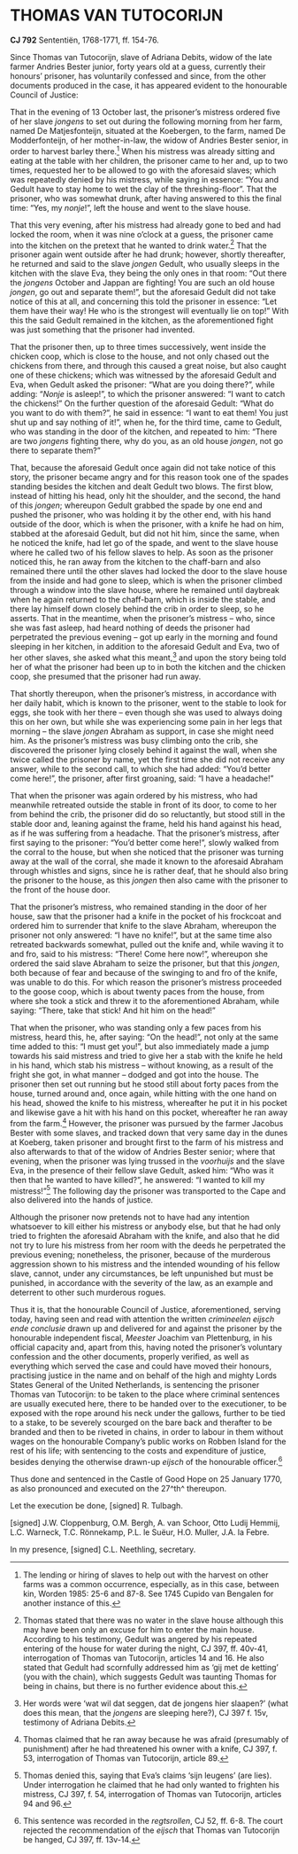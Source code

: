 # THOMAS VAN TUTOCORIJN

**CJ 792** Sententiën, 1768-1771, ff. 154-76.

Since Thomas van Tutocorijn, slave of Adriana Debits, widow of the late farmer Andries Bester junior, forty years old at a guess, currently their honours’ prisoner, has voluntarily confessed and since, from the other documents produced in the case, it has appeared evident to the honourable Council of Justice:

That in the evening of 13 October last, the prisoner’s mistress ordered five of her slave *jongens* to set out during the following morning from her farm, named De Matjesfonteijn, situated at the Koebergen, to the farm, named De Modderfonteijn, of her mother-in-law, the widow of Andries Bester senior, in order to harvest barley there.[^1] When his mistress was already sitting and eating at the table with her children, the prisoner came to her and, up to two times, requested her to be allowed to go with the aforesaid slaves; which was repeatedly denied by his mistress, while saying in essence: “You and Gedult have to stay home to wet the clay of the threshing-floor”. That the prisoner, who was somewhat drunk, after having answered to this the final time: “Yes, my *nonje*!”, left the house and went to the slave house.

That this very evening, after his mistress had already gone to bed and had locked the room, when it was nine o’clock at a guess, the prisoner came into the kitchen on the pretext that he wanted to drink water.[^2] That the prisoner again went outside after he had drunk; however, shortly thereafter, he returned and said to the slave *jongen* Gedult, who usually sleeps in the kitchen with the slave Eva, they being the only ones in that room: “Out there the *jongens* October and Jappan are fighting! You are such an old house *jongen*, go out and separate them!”, but the aforesaid Gedult did not take notice of this at all, and concerning this told the prisoner in essence: “Let them have their way! He who is the strongest will eventually lie on top!” With this the said Gedult remained in the kitchen, as the aforementioned fight was just something that the prisoner had invented.

That the prisoner then, up to three times successively, went inside the chicken coop, which is close to the house, and not only chased out the chickens from there, and through this caused a great noise, but also caught one of these chickens; which was witnessed by the aforesaid Gedult and Eva, when Gedult asked the prisoner: “What are you doing there?”, while adding: “*Nonje* is asleep!”, to which the prisoner answered: “I want to catch the chickens!” On the further question of the aforesaid Gedult: “What do you want to do with them?”, he said in essence: “I want to eat them! You just shut up and say nothing of it!”, when he, for the third time, came to Gedult, who was standing in the door of the kitchen, and repeated to him: “There are two *jongens* fighting there, why do you, as an old house *jongen*, not go there to separate them?”

That, because the aforesaid Gedult once again did not take notice of this story, the prisoner became angry and for this reason took one of the spades standing besides the kitchen and dealt Gedult two blows. The first blow, instead of hitting his head, only hit the shoulder, and the second, the hand of this *jongen*; whereupon Gedult grabbed the spade by one end and pushed the prisoner, who was holding it by the other end, with his hand outside of the door, which is when the prisoner, with a knife he had on him, stabbed at the aforesaid Gedult, but did not hit him, since the same, when he noticed the knife, had let go of the spade, and went to the slave house where he called two of his fellow slaves to help. As soon as the prisoner noticed this, he ran away from the kitchen to the chaff-barn and also remained there until the other slaves had locked the door to the slave house from the inside and had gone to sleep, which is when the prisoner climbed through a window into the slave house, where he remained until daybreak when he again returned to the chaff-barn, which is inside the stable, and there lay himself down closely behind the crib in order to sleep, so he asserts. That in the meantime, when the prisoner’s mistress – who, since she was fast asleep, had heard nothing of deeds the prisoner had perpetrated the previous evening – got up early in the morning and found sleeping in her kitchen, in addition to the aforesaid Gedult and Eva, two of her other slaves, she asked what this meant,[^3] and upon the story being told her of what the prisoner had been up to in both the kitchen and the chicken coop, she presumed that the prisoner had run away.

That shortly thereupon, when the prisoner’s mistress, in accordance with her daily habit, which is known to the prisoner, went to the stable to look for eggs, she took with her there – even though she was used to always doing this on her own, but while she was experiencing some pain in her legs that morning – the slave *jongen* Abraham as support, in case she might need him. As the prisoner’s mistress was busy climbing onto the crib, she discovered the prisoner lying closely behind it against the wall, when she twice called the prisoner by name, yet the first time she did not receive any answer, while to the second call, to which she had added: “You’d better come here!”, the prisoner, after first groaning, said: “I have a headache!”

That when the prisoner was again ordered by his mistress, who had meanwhile retreated outside the stable in front of its door, to come to her from behind the crib, the prisoner did do so reluctantly, but stood still in the stable door and, leaning against the frame, held his hand against his head, as if he was suffering from a headache. That the prisoner’s mistress, after first saying to the prisoner: “You’d better come here!”, slowly walked from the corral to the house, but when she noticed that the prisoner was turning away at the wall of the corral, she made it known to the aforesaid Abraham through whistles and signs, since he is rather deaf, that he should also bring the prisoner to the house, as this *jongen* then also came with the prisoner to the front of the house door.

That the prisoner’s mistress, who remained standing in the door of her house, saw that the prisoner had a knife in the pocket of his frockcoat and ordered him to surrender that knife to the slave Abraham, whereupon the prisoner not only answered: “I have no knife!”, but at the same time also retreated backwards somewhat, pulled out the knife and, while waving it to and fro, said to his mistress: “There! Come here now!”, whereupon she ordered the said slave Abraham to seize the prisoner, but that this *jongen*, both because of fear and because of the swinging to and fro of the knife, was unable to do this. For which reason the prisoner’s mistress proceeded to the goose coop, which is about twenty paces from the house, from where she took a stick and threw it to the aforementioned Abraham, while saying: “There, take that stick! And hit him on the head!”

That when the prisoner, who was standing only a few paces from his mistress, heard this, he, after saying: “On the head!”, not only at the same time added to this: “I must get you!”, but also immediately made a jump towards his said mistress and tried to give her a stab with the knife he held in his hand, which stab his mistress – without knowing, as a result of the fright she got, in what manner – dodged and got into the house. The prisoner then set out running but he stood still about forty paces from the house, turned around and, once again, while hitting with the one hand on his head, showed the knife to his mistress, whereafter he put it in his pocket and likewise gave a hit with his hand on this pocket, whereafter he ran away from the farm.[^4] However, the prisoner was pursued by the farmer Jacobus Bester with some slaves, and tracked down that very same day in the dunes at Koeberg, taken prisoner and brought first to the farm of his mistress and also afterwards to that of the widow of Andries Bester senior; where that evening, when the prisoner was lying trussed in the *voorhuijs* and the slave Eva, in the presence of their fellow slave Gedult, asked him: “Who was it then that he wanted to have killed?”, he answered: “I wanted to kill my mistress!”[^5] The following day the prisoner was transported to the Cape and also delivered into the hands of justice.

Although the prisoner now pretends not to have had any intention whatsoever to kill either his mistress or anybody else, but that he had only tried to frighten the aforesaid Abraham with the knife, and also that he did not try to lure his mistress from her room with the deeds he perpetrated the previous evening; nonetheless, the prisoner, because of the murderous aggression shown to his mistress and the intended wounding of his fellow slave, cannot, under any circumstances, be left unpunished but must be punished, in accordance with the severity of the law, as an example and deterrent to other such murderous rogues.

Thus it is, that the honourable Council of Justice, aforementioned, serving today, having seen and read with attention the written *crimineelen eijsch ende conclusie* drawn up and delivered for and against the prisoner by the honourable independent fiscal, *Meester* Joachim van Plettenburg, in his official capacity and, apart from this, having noted the prisoner’s voluntary confession and the other documents, properly verified, as well as everything which served the case and could have moved their honours, practising justice in the name and on behalf of the high and mighty Lords States General of the United Netherlands, is sentencing the prisoner Thomas van Tutocorijn: to be taken to the place where criminal sentences are usually executed here, there to be handed over to the executioner, to be exposed with the rope around his neck under the gallows, further to be tied to a stake, to be severely scourged on the bare back and therafter to be branded and then to be riveted in chains, in order to labour in them without wages on the honourable Company’s public works on Robben Island for the rest of his life; with sentencing to the costs and expenditure of justice, besides denying the otherwise drawn-up *eijsch* of the honourable officer.[^6]

Thus done and sentenced in the Castle of Good Hope on 25 January 1770, as also pronounced and executed on the 27^th^ thereupon.

Let the execution be done, \[signed\] R. Tulbagh.

\[signed\] J.W. Cloppenburg, O.M. Bergh, A. van Schoor, Otto Ludij Hemmij, L.C. Warneck, T.C. Rönnekamp, P.L. le Suëur, H.O. Muller, J.A. la Febre.

In my presence, \[signed\] C.L. Neethling, secretary.

[^1]: The lending or hiring of slaves to help out with the harvest on other farms was a common occurrence, especially, as in this case, between kin, Worden 1985: 25-6 and 87-8. See 1745 Cupido van Bengalen for another instance of this.

[^2]: Thomas stated that there was no water in the slave house although this may have been only an excuse for him to enter the main house. According to his testimony, Gedult was angered by his repeated entering of the house for water during the night, CJ 397, ff. 40v-41, interrogation of Thomas van Tutocorijn, articles 14 and 16. He also stated that Gedult had scornfully addressed him as ‘gij met de ketting’ (you with the chain), which suggests Gedult was taunting Thomas for being in chains, but there is no further evidence about this.

[^3]: Her words were ‘wat wil dat seggen, dat de jongens hier slaapen?’ (what does this mean, that the *jongens* are sleeping here?), CJ 397 f. 15v, testimony of Adriana Debits.

[^4]: Thomas claimed that he ran away because he was afraid (presumably of punishment) after he had threatened his owner with a knife, CJ 397, f. 53, interrogation of Thomas van Tutocorijn, article 89.

[^5]: Thomas denied this, saying that Eva’s claims ‘sijn leugens’ (are lies). Under interrogation he claimed that he had only wanted to frighten his mistress, CJ 397, f. 54, interrogation of Thomas van Tutocorijn, articles 94 and 96.

[^6]: This sentence was recorded in the *regtsrollen*, CJ 52, ff. 6-8. The court rejected the recommendation of the *eijsch* that Thomas van Tutocorijn be hanged, CJ 397, ff. 13v-14.